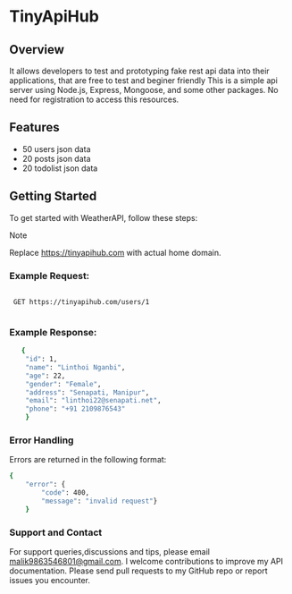 # TinyApiHub
## Overview
It allows developers to test and prototyping fake rest api data into their applications, that are free to test and beginer friendly
This is a  simple api server using Node.js, Express,  Mongoose, and some other packages. No need for registration to access this resources.

## Features
- 50 users json data
- 20 posts json data
- 20 todolist json data

## Getting Started
To get started with WeatherAPI, follow these steps:

> [!NOTE]
> Replace https://tinyapihub.com with actual home domain.

### Example Request:
```

 GET https://tinyapihub.com/users/1
 
 ```

### Example Response:
``` bash
   {
    "id": 1,
    "name": "Linthoi Nganbi",
    "age": 22,
    "gender": "Female",
    "address": "Senapati, Manipur",
    "email": "linthoi22@senapati.net",
    "phone": "+91 2109876543"
    }
```

### Error Handling
Errors are returned in the following format:
``` bash
{
    "error": {
        "code": 400,
        "message": "invalid request"}
    }
```

### Support and Contact
For support queries,discussions and tips, please email malik9863546801@gmail.com. I welcome contributions to improve my API documentation. Please send pull requests to my GitHub repo or report issues you encounter. 
